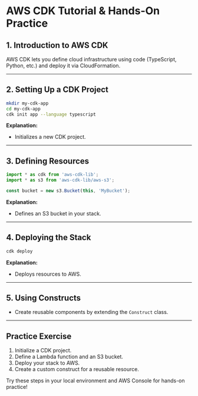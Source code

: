 # AWS CDK Tutorial & Hands-On Practice

## 1. Introduction to AWS CDK
AWS CDK lets you define cloud infrastructure using code (TypeScript, Python, etc.) and deploy it via CloudFormation.

---

## 2. Setting Up a CDK Project
```bash
mkdir my-cdk-app
cd my-cdk-app
cdk init app --language typescript
```
**Explanation:**
- Initializes a new CDK project.

---

## 3. Defining Resources
```typescript
import * as cdk from 'aws-cdk-lib';
import * as s3 from 'aws-cdk-lib/aws-s3';

const bucket = new s3.Bucket(this, 'MyBucket');
```
**Explanation:**
- Defines an S3 bucket in your stack.

---

## 4. Deploying the Stack
```bash
cdk deploy
```
**Explanation:**
- Deploys resources to AWS.

---

## 5. Using Constructs
- Create reusable components by extending the `Construct` class.

---

## Practice Exercise
1. Initialize a CDK project.
2. Define a Lambda function and an S3 bucket.
3. Deploy your stack to AWS.
4. Create a custom construct for a reusable resource.

Try these steps in your local environment and AWS Console for hands-on practice!
